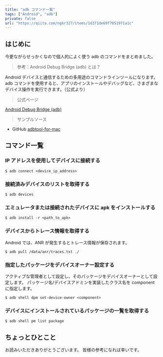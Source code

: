 ```yaml
---
title: "adb コマンド一覧"
tags: ["Android", "adb"]
private: false
url: "https://qiita.com/ngkr327/items/1d371de69f7851971a1c"
---
```


## はじめに

今更ながらせっかくなので個人的によく使う adb のコマンドをまとめました。

> 参考：Android Debug Bridge (adb) とは？

Android デバイスと通信するための多用途のコマンドラインツールになります。
adb コマンドを使用すると、アプリのインストールやデバッグなど、さまざまなデバイス操作を実行できます。（公式より）

> 公式ページ

[Android Debug Bridge (adb)](https://developer.android.com/studio/command-line/adb)

> サンプルソース

- GitHub
[adbtool-for-mac](https://github.com/ngkr327/adbtool-for-mac)


## コマンド一覧

### IP アドレスを使用してデバイスに接続する

```
$ adb connect <device_ip_address>
```

### 接続済みデバイスのリストを取得する

```
$ adb devices
```

### エミュレータまたは接続されたデバイスに apk をインストールする

```
$ adb install -r <path_to_apk>
```

### デバイスからトレース情報を取得する

Android では、ANR が発生するとトレース情報が保存されます。

```
$ adb pull /data/anr/traces.txt ./
```

### 指定したパッケージをデバイスオーナー設定する

アクティブな管理者として設定し、そのパッケージをデバイスオーナーとして設定します。
パッケージ名/デバイスアドミンを実装したクラス名を component に指定します。

```
$ adb shell dpm set-device-owner <component>
```

### デバイスにインストールされているパッケージの一覧を取得する

```
$ adb shell pm list package
```

## ちょっとひとこと

お読みいただきありがとうございます。
皆様の参考になれば幸いです。
